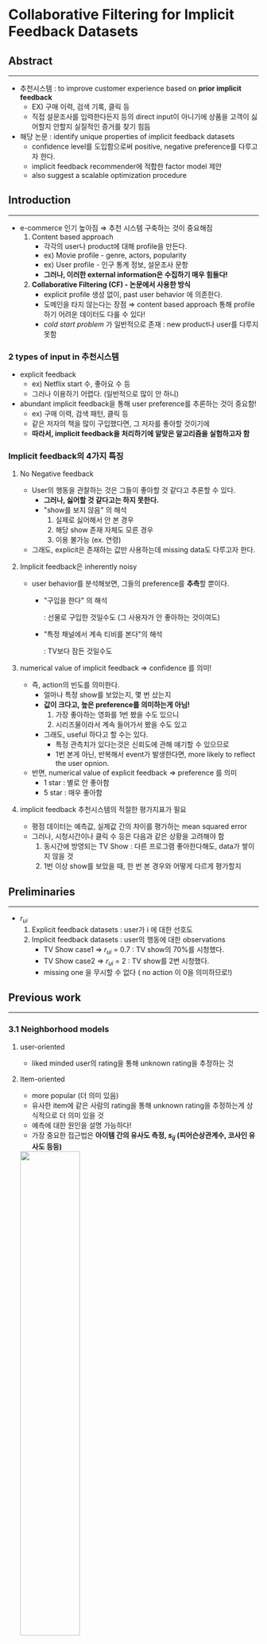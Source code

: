 # Collaborative Filtering for Implicit Feedback Datasets

## Abstract
---

- 추천시스템 : to improve customer experience based on **prior implicit feedback**
    - EX) 구매 이력, 검색 기록, 클릭 등
    - 직접 설문조사를 입력한다든지 등의 direct input이 아니기에 상품을 고객이 싫어할지 안할지 실질적인 증거를 찾기 힘듬
- 해당 논문 :  identify unique properties of implicit feedback datasets
    - confidence level를 도입함으로써 positive, negative preference를 다루고자 한다.
    - implicit feedback recommender에 적합한 factor model 제안
    - also suggest a scalable optimization procedure

## Introduction
---

- e-commerce 인기 높아짐 ⇒ 추천 시스템 구축하는 것이 중요해짐
    1. Content based approach
        - 각각의 user나 product에 대해 profile을 만든다.
        - ex) Movie profile - genre, actors, popularity
        - ex) User profile - 인구 통계 정보, 설문조사 문항
        - **그러나, 이러한 external information은 수집하기 매우 힘들다!**
    2. **Collaborative Filtering (CF) - 논문에서 사용한 방식**
        - explicit profile 생성 없이, past user behavior 에 의존한다.
        - 도메인을 타지 않는다는 장점 ⇒ content based approach 통해 profile 하기 어려운 데이터도 다룰 수 있다!
        - *cold start problem* 가 일반적으로 존재 : new product나 user를 다루지 못함

### 2 types of input in 추천시스템

- explicit feedback
    - ex) Netflix start 수, 좋아요 수 등
    - 그러나 이용하기 어렵다. (일반적으로 많이 안 하니)
- abundant implicit feedback을 통해 user preference를 추론하는 것이 중요함!
    - ex) 구매 이력, 검색 패턴, 클릭 등
    - 같은 저자의 책을 많이 구입했다면, 그 저자를 좋아할 것이기에
    - **따라서, implicit feedback을 처리하기에 알맞은 알고리즘을 실험하고자 함**

### Implicit feedback의 4가지 특징

1. No Negative feedback
    - User의 행동을 관찰하는 것은 그들이 좋아할 것 같다고 추론할 수 있다.
        - **그러나, 싫어할 것 같다고는 하지 못한다.**
        - "show를 보지 않음" 의 해석
            1. 실제로 싫어해서 안 본 경우
            2. 해당 show 존재 자체도 모른 경우
            3. 이용 불가능 (ex. 연령)
    - 그래도, explicit은 존재하는 값만 사용하는데 missing data도 다루고자 한다.
2. Implicit feedback은 inherently noisy
    - user behavior를 분석해보면, 그들의 preference를 **추측**할 뿐이다.
        - "구입을 한다" 의 해석

            : 선물로 구입한 것일수도 (그 사용자가 안 좋아하는 것이여도)

        - "특정 채널에서 계속 티비를 본다"의 해석

            : TV보다 잠든 것일수도

3. numerical value of implicit feedback ⇒ confidence 를 의미!
    - 즉, action의 빈도를 의미한다.
        - 얼마나 특정 show를 보았는지, 몇 번 샀는지
        - **값이 크다고, 높은 preference를 의미하는게 아님!**
            1. 가장 좋아하는 영화를 1번 봤을 수도 있으니
            2. 시리즈물이라서 계속 들어가서 봤을 수도 있고
        - 그래도, useful 하다고 할 수는 있다.
            - 특정 관측치가 있다는것은 신뢰도에 관해 얘기할 수 있으므로
            - 1번 본게 아닌, 반복해서 event가 발생한다면, more likely to reflect the user opnion.
    - 반면, numerical value of explicit feedback ⇒ preference 를 의미
        - 1 star : 별로 안 좋아함
        - 5 star : 매우 좋아함
4. implicit feedback 추천시스템의 적절한 평가지표가 필요
    - 평점 데이터는 예측값, 실제값 간의 차이를 평가하는 mean squared error
    - 그러나, 시청시간이나 클릭 수 등은 다음과 같은 상황을 고려해야 함
        1. 동시간에 방영되는 TV Show : 다른 프로그램 좋아한다해도, data가 쌓이지 않을 것
        2. 1번 이상 show를 보았을 때, 한 번 본 경우와 어떻게 다르게 평가할지

## Preliminaries
---

- $r_{ui}$
    1. Explicit feedback datasets :  user가 i 에 대한 선호도
    2. Implicit feedback datasets : user의 행동에 대한 observations
        - TV Show case1 ⇒ $r_{ui}$ = 0.7 : TV show의 70%를 시청했다.
        - TV Show case2 ⇒ $r_{ui}$ = 2 : TV show를 2번 시청했다.
        - missing one 을 무시할 수 없다 ( no action 이 0을 의미하므로!)

## Previous work
---

### 3.1 Neighborhood models

1. user-oriented
    - liked minded user의 rating을 통해 unknown rating을 추정하는 것
2. Item-oriented
    - more popular (더 의미 있음)
    - 유사한 item에 같은 사람의 rating을 통해 unknown rating을 추정하는게 상식적으로 더 의미 있을 것
    - 예측에 대한 원인을 설명 가능하다!
    - 가장 중요한 접근법은 **아이템 간의 유사도 측정, $s_{ij}$ (피어슨상관계수, 코사인 유사도 등등)**<br>
    <img src = "https://user-images.githubusercontent.com/28617444/125593156-538dfacd-0663-4812-91f6-df0d99646588.png" width="50%">

        - 이 방식은 explicit feedback에 실용적임
            - user , item에 따른 bias 추가 등
        - **그러나, implicit feedback datasets에 적용하기 매우 힘듬**
            - item의 빈도 : user마다 다 다른 scale ⇒ 유사도 구할 수 없음
            - user preference와 confidence를 구별하기가 쉽지 않기에

### 3.2 Latent factor models

- 관측된 rating을 설명하는 latent feature
    - SVD (user-item observations matrix)
        - user-factors vector
        - item-factors vector
        - 두 벡터의 내적 ⇒ $r_{ui}$
        - explicit feedback datasets에 적용하기 위해, 오직 관측된 ratings만 사용되어 왔다.
        <img src = "https://user-images.githubusercontent.com/28617444/125593182-18f69815-d2c2-4043-8693-8a04b596fd78.png">

- **해당 논문에서는 latent factor model을 model formulation, optimization technique를 수정하여 implicit feedback datasets에 적용하려 한다.**

## Our model
---

- $p_{ui}$ : 사용자 u가 i에 대한 preference 의미로 이진변수 도입 ( $r_{ui}$ > 0 이면 1 , $r_{ui}$ = 0 이면 0 )
    - $p_{ui}$ = 0 : low confidence와 연관 있음
- 실제로 preference한 아이템마다 다른 신뢰수준을 가지기에 행동을 한 관측치에 대한 설명이 부족함
    - 아이템에 preference가 0 : 아이템 존재를 모를수도, 구입할 수 있는 여력이 부족할수도 있음
    - 아이템 preference 1 : 이전 TV show보다 잠든 경우, 친구 선물일 경우
- **그러나 일반적으로 $r_{ui}$가 높아지면, 확실히 선호한 경향이 높음!**
    - 따라서, $c_{ui}$ 도입 : $p_{ui}$에서 confidence를 측정함을 의미

    ![Untitled 2](https://user-images.githubusercontent.com/28617444/125593187-61d88cd5-dac1-4d0c-887c-608658fc9bb4.png)

        - $r_{ui}$ 가 커질수록, 강한 선호지표를 나타내는 증가함수 (논문 실험 : 알파 = 40)
        - 효과
            1. 모든 user-item pair에 대한 minimal confidence 가질수 있음
            2. $p_{ui}$ = 1 인 경우, 증가함수
- 따라서, $p_{ui}$와 $c_{ui}$ 를 반영해서 user latent factor, item latent factor를 찾기 위한 loss function
![Untitled 3](https://user-images.githubusercontent.com/28617444/125593188-c88090f6-fcf8-4d5b-8e16-4a402dd38121.png)

    - 규제를 위한 람다는 cross-validation을 통해 정함

### 최적화 위한 방법

1. SGD
    - user 수 m , item 수 n 이 너무 많으면, SGD 같은 direct optimization technique를 방해한다.
        - 최적화할 수 있는 (n * k + m * k) 파라미터가 있기에, 원래의 rating 행렬의 차원이 높다면 좋은 선택이 아님!!
        - 이러한 상황에서의 효율적인 최적화 방법이 없을까?
2. ALS (Alternative Least Square)
    - user-factor 나 item-factor 중 하나를 고정시키고, 다른 하나를 최적화시키는 방법
        - $R - U*P^T$ 에서, P를 고정시키고, U에 대해서만 최적화시키면 선형회귀 문제이다!
            - $y - X*\beta$
            - 즉, OLS 는 unique하고 제일 작은 MSE를 보장하므로, cost function이 각 단계에서 감소하거나 변하지 않을 수 있기도 하지만 결코 증가하지는 않음
            - 두 단계를 번갈아 수행하면, 수렴할 때까지 cost function이 계속 감소하는 것을 보장

            ![Untitled 4](https://user-images.githubusercontent.com/28617444/125593190-9ed28db5-3b53-47c4-b228-2d369f9dcb83.png)

            - missing value 도입

            ![Untitled 5](https://user-images.githubusercontent.com/28617444/125593192-bb69be30-cf18-4ab6-b308-f7c548f3d909.png)

        - 이처럼 한 매트릭스를 고정시키면, quadratic (2차함수)가 되고 convex하기에 global minimum에 도달 가능

        - In 논문

        ![Untitled 6](https://user-images.githubusercontent.com/28617444/125593195-8a4b22ca-a41a-4156-ae1f-b0bc78ed0439.png) <br>
        ![Untitled 7](https://user-images.githubusercontent.com/28617444/125593199-444af36f-10b6-4e19-b976-60755ed681b1.png)

### Another Confidence level

- 앞에서는 linear 형태였지만, log 형태로도 나타낼 수 있다.

    <img src = "https://user-images.githubusercontent.com/28617444/125593201-8b9c556d-eb2d-4be9-aba9-7beba41803ac.png" width="50%">

1. $r_{ui}$ 를 변형하여 preference p_ui 와 confidence level c_ui 에 대한 해석이 가능
  - improve prediction accuracy - 실험 sec 6
2. 모든 n*m user-item combination을 다룰 수 있음


## Explaining recommendations
---
- 왜 그러한 상품을 추천하는지 설명할 수 있는가
    - neighborhood-based technique는 가능한 반면, latent factor model은 설명하기 어려움
    - 본 논문의 alternating least squares model은 설명하는 식을 제안함<br>
        user u의 item i에 대한 예측 preference : $y_i^Tx_u$

        ![image](https://user-images.githubusercontent.com/28617444/125594418-e8021298-15fc-4339-8390-531f7a1bbed7.png)
        - target item i에 대한 유사도 와 user u에 대한 relation로 설명가능하다는 의미

        - latent factor model ⇒ 과거 행동의 선형함수로써 preference를 예측하는 선형모델

## Experimental study
---
### Data description
- digital TV service
    - 300,000개의 set top boxes로부터 데이터 수집
    - 4주간 방영된 프로그램 17,000개
    - $r_{ui}$ : u가 프로그램 i를 몇 시간 시청했는지
    - 같은 프로그램의 중복 시청 반영 ⇒ non-zero 값 : 32 million (3천 2백만)

  #### 4주 - train set, 다음 1주 - test set

    - 짧은 기간은 예측결과를 악화시키므로
    - 긴 기간은 value가 추가가 안되므로 (계절성)

  #### 매주마다 같은 프로그램을 반복해서 보는 경향이 있음

    - 한번도 안보거나 최근에 안본게 추천시스템에서 값짐
    - 따라서, Training 기간에 시청한 프로그램은 test에서 삭제
        - 30분보다 작은 시청시간은 삭제
        - 따라서, test set에서 남은 non-zero 값 : 2 million(2백만)개

  #### 0부터 수백까지 매우 다양

    - 채널 훑어보기 : 0
    - 영화 또는 시리즈 에피소드 : 1,2,3
    - DVR : hundreds
    - **따라서, log scaling 적용**

  #### 동일한 채널에서 연속된 show 의 경우

    - 자는 경우가 대부분!!
    - down weight ( 실험 결과, a=2 , b=6 이 직관적 ⇒ 3번째 show 는 반으로 시간 줄고, 5번째는 99% 시간 줄어듬)

    ![image](https://user-images.githubusercontent.com/28617444/125594654-9871508a-16bf-4c9f-962e-8c0e999003c6.png)


### Evaluation methodology

- implicit data는 선호하지 않음을 나타낼 수가 없다! (앞에서 말한, 다양한 이유가 있으니)
- 또한, 추천해준 것에 대한 user의 반응을 알수도 없다!
    - 따라서, precision based metric이 아닌 recall-oriented measure가 적절할 것

    ![Untitled 11](https://user-images.githubusercontent.com/28617444/125593165-644d8bcf-413b-4449-91e0-a0208a6fbd5a.png)

  - precision : TP / (FP+TP) - 실제 Negative한 FP 의 경우, implicit data에서 정의가 되지 않는다
      - 실제로 추천한 영화중에 사용자가 선호하는 영화는 얼마나 되었나?
  - recall : TP / (FN + TP)
      - 실제 사용자가 선호하는 영화를 추천에서 얼마나 잘 맞췄나?

- positive 기준으로 ordered list를 생성
- $rank_{ui}$ = 0% : 가장 추천된 것
- $rank_{ui}$ = 100% : 가장 덜 추천된 것
    - rank_bar 를 계산한다.

    ![Untitled 12](https://user-images.githubusercontent.com/28617444/125593166-bc68b572-efaa-43be-88a9-224283e5aaf5.png)


### Evaluation results

#### 1) Rank

- factor의 수 $f$ : 10~200 실험
- 인기 순, neighborhood (item-item) 순보다 해당 모델이 훨씬 효과적임
    - popularity : 16.46% (개인에게 맞춤형이 아닌, 전체를 반영)
    - neighborhood based : 10.74%
    - 해당 모델 : 200 factor일 때, 8.35% 에 이름
    ![Untitled 13](https://user-images.githubusercontent.com/28617444/125593167-6d545437-0014-4728-bf73-afcd2dbc6da7.png)


  #### raw observation ($r_{ui}$) ⇒ distinct preference-confidence pairs($p_{ui}, c_{ui}$)

  1. regularized version of the dense SVD algorithm
  ![Untitled 14](https://user-images.githubusercontent.com/28617444/125593168-d2c2e137-d2ac-4ba4-8dfb-ccbabebe6197.png)
          - 규제 값 람다 가 없으면, 매우 poor 성능
          - 람다값 500 이 best recommendation
          - 그러나, neighborhood model 보다 poor 한 수준
          - 50 factor : rank_bar = 13.63% , 100 factor : rank_bar = 13.4%
  2. factorize the derived binary preference values

  ![Untitled 15](https://user-images.githubusercontent.com/28617444/125593169-63f99dfb-48ae-4207-af2c-8eb035515361.png)
          - 람다 = 150
          - neighborhood model보다 약간 좋은 모델
          - 50 factor : rank_Bark = 10.72%, 100 factor : rank_bar = 10.49%
  3. Our full model (confidence, preference)

  ![Untitled 16](https://user-images.githubusercontent.com/28617444/125593172-b260a7dd-5791-4597-adee-b171238e9933.png)

          - 50 ~ 100 factor : rank_bar = 8.93% ~ 8.56%

#### 2) Probability

- top X % 안에 유저가 추천받은 아이템을 시청할 누적 확률 분포
    - 해당 모델 : 상위 1% 추천 프로그램을 Test 시청시간의 27%를 담당

        즉, test set에서 추천을 긍정적으로 평가하여 show 를 시청할 확률이 높다.

        ![Untitled 17](https://user-images.githubusercontent.com/28617444/125593175-d7feadbf-a280-4b52-bc39-d02e0b10995a.png)

    - 점선 그래프: 해당 유저가 이전에 시청했던 프로그램을 삭제하지 않은 것인데, 다른 모델보다 선택할 확률이 매우 높았다.
        - 하지만 이는 이전에 봤던 데이터를 주는것이므로 실제 추천 시, 유용하지 않을 것

#@## 3) Performance

- 15개의 bin으로 나누어서 "popularity" , "watching time"에 따른 측정한 rank 값이 얼마나 감소하는지를 평가

  ![Untitled 18](https://user-images.githubusercontent.com/28617444/125593176-2e3011a7-5f4a-4512-9c9b-0624ede46a42.png)

    - popular item : 추천받을 score 더 좋아짐
    - watching time : bin1(no watching history)인 경우 빼고는 의미가 없다!

#### 4) Utility

- 추천된 TV show와 해당되는 유사한 tv show

  ![Untitled 19](https://user-images.githubusercontent.com/28617444/125593179-b24110e5-c381-4e68-9123-f19bd0d2dc1c.png)

- Neighbor 기반 모델 : 주변 item 들을 통해 유저에게 추천의 이유를 알 수 있음
- 본 논문 : latent factor 기반 모델에서 이러한 neighbor 를 뽑을 수 있게 수식 변형 (기존과의 차이점)
- Top 5 가 35~40% 정도의 추천에 영향을 줌
    - 다른 많은 영화들이 latent factor 에 영향을 주기도 함

## Discussion 및 Conclusion
---
- preference , confidence level을 통해 implicit user observation을 정의한 것
- all user-item preference를 다루기 위해 algebraic structure을 이용한 것 ⇒ ALS
- preference 의 0가 의미하는 바를 해석하여 minimum 값을 준 것 ⇒ "no preference" assumption
- 추천시스템의 목적은 future user behavior를 맞추는 것이 아니라, user에게 item을 추천해주는 것! ⇒ 즉, re-watched shows를 제거함으로써 우리의 방법론을 평가하는 것이 이상적임!


## References
---

[1] [Hu, Yifan, Yehuda Koren, and Chris Volinsky. "Collaborative filtering for implicit feedback datasets." 2008 Eighth IEEE International Conference on Data Mining. Ieee, 2008.](http://yifanhu.net/PUB/cf.pdf)
